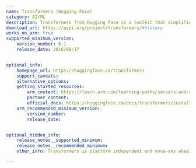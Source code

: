 ```yaml
---
name: Transformers (Hugging Face)
category: AI/ML
description: Transformers from Hugging Face is a toolkit that simplifies the utilization of advanced AI models for comprehending and generating human language.
download_url: https://pypi.org/project/transformers/#history
works_on_arm: true
supported_minimum_version:
    version_number: 0.1
    release_date: 2016/08/17


optional_info:
    homepage_url: https://huggingface.co/transformers
    support_caveats:
    alternative_options:
    getting_started_resources:
        arm_content: https://learn.arm.com/learning-paths/servers-and-cloud-computing/benchmark-nlp/benchmark-nlp-hf/
        partner_content:
        official_docs: https://huggingface.co/docs/transformers/installation
    arm_recommended_minimum_version:
        version_number:
        release_date:


optional_hidden_info:
    release_notes__supported_minimum:
    release_notes__recommended_minimum:
    other_info: Transformers is platform independent and none-any wheels are released on [PyPI](https://pypi.org/project/transformers/#files)

---
```

